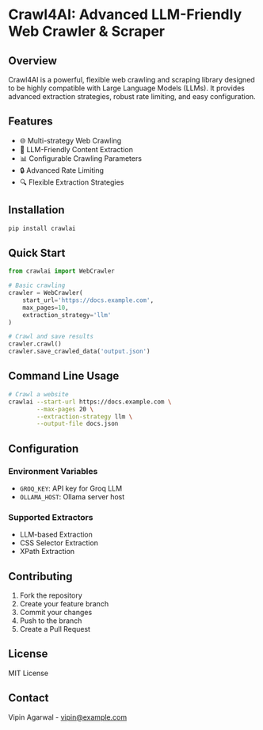 # Crawl4AI: Advanced LLM-Friendly Web Crawler & Scraper

## Overview

Crawl4AI is a powerful, flexible web crawling and scraping library designed to be highly compatible with Large Language Models (LLMs). It provides advanced extraction strategies, robust rate limiting, and easy configuration.

## Features

- 🌐 Multi-strategy Web Crawling
- 🤖 LLM-Friendly Content Extraction
- 📊 Configurable Crawling Parameters
- 🔒 Advanced Rate Limiting
- 🔍 Flexible Extraction Strategies

## Installation

```bash
pip install crawlai
```

## Quick Start

```python
from crawlai import WebCrawler

# Basic crawling
crawler = WebCrawler(
    start_url='https://docs.example.com',
    max_pages=10,
    extraction_strategy='llm'
)

# Crawl and save results
crawler.crawl()
crawler.save_crawled_data('output.json')
```

## Command Line Usage

```bash
# Crawl a website
crawlai --start-url https://docs.example.com \
        --max-pages 20 \
        --extraction-strategy llm \
        --output-file docs.json
```

## Configuration

### Environment Variables

- `GROQ_KEY`: API key for Groq LLM
- `OLLAMA_HOST`: Ollama server host

### Supported Extractors

- LLM-based Extraction
- CSS Selector Extraction
- XPath Extraction

## Contributing

1. Fork the repository
2. Create your feature branch
3. Commit your changes
4. Push to the branch
5. Create a Pull Request

## License

MIT License

## Contact

Vipin Agarwal - vipin@example.com
